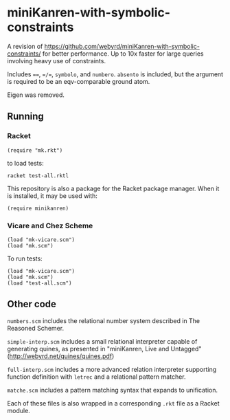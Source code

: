 # miniKanren-with-symbolic-constraints

A revision of https://github.com/webyrd/miniKanren-with-symbolic-constraints/ for better performance. Up to 10x faster for large queries involving heavy use of constraints.

Includes `==`, `=/=`, `symbolo`, and `numbero`. `absento` is included, but the argument is required to be an eqv-comparable ground atom.

Eigen was removed.

## Running

### Racket

```
(require "mk.rkt")
```

to load tests:

```
racket test-all.rktl
```

This repository is also a package for the Racket package manager. When it is installed, it may be used with:

```
(require minikanren)
```

### Vicare and Chez Scheme

```
(load "mk-vicare.scm")
(load "mk.scm")
```

To run tests:

```
(load "mk-vicare.scm")
(load "mk.scm")
(load "test-all.scm")
```

## Other code

`numbers.scm` includes the relational number system described in The Reasoned Schemer.

`simple-interp.scm` includes a small relational interpreter capable of generating quines, as presented in "miniKanren, Live and Untagged" (http://webyrd.net/quines/quines.pdf)

`full-interp.scm` includes a more advanced relation interpreter supporting function definition with `letrec` and a relational pattern matcher.

`matche.scm` includes a pattern matching syntax that expands to unification.

Each of these files is also wrapped in a corresponding `.rkt` file as a Racket module.

